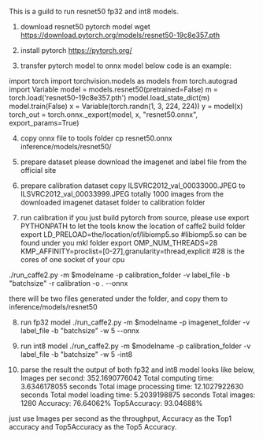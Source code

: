 This is a guild to run resnet50 fp32 and int8 models.

1. download resnet50 pytorch model
wget https://download.pytorch.org/models/resnet50-19c8e357.pth 

2. install pytorch
https://pytorch.org/

3. transfer pytorch model to onnx model
below code is an example:

import torch
import torchvision.models as models
from torch.autograd import Variable
model = models.resnet50(pretrained=False)
m = torch.load('resnet50-19c8e357.pth')
model.load_state_dict(m)
model.train(False)
x = Variable(torch.randn(1, 3, 224, 224))
y = model(x)
torch_out = torch.onnx._export(model, 
                         x,
                         "resnet50.onnx",
                         export_params=True)

4. copy onnx file to tools folder
cp resnet50.onnx inference/models/resnet50/

5. prepare dataset
please download the imagenet and label file from the official site

6. prepare calibration dataset
copy ILSVRC2012_val_00033000.JPEG to ILSVRC2012_val_00033999.JPEG totally 1000 images from the downloaded imagenet dataset folder to calibration folder

7. run calibration
if you just build pytorch from source, please use export PYTHONPATH to let the tools know the location of caffe2 build folder
export LD_PRELOAD=the/location/of/libiomp5.so      #libiomp5.so can be found under you mkl folder
export OMP_NUM_THREADS=28  KMP_AFFINITY=proclist=[0-27],granularity=thread,explicit #28 is the cores of one socket of your cpu

./run_caffe2.py -m $modelname -p calibration_folder  -v label_file  -b "batchsize"  -r calibration -o . --onnx

there will be two files generated under the folder, and copy them to inference/models/resnet50

8. run fp32 model
./run_caffe2.py -m $modelname -p imagenet_folder  -v label_file  -b "batchsize" -w 5  --onnx

9. run int8 model
./run_caffe2.py -m $modelname -p calibration_folder  -v label_file  -b "batchsize"  -w 5  -int8

10. parse the result
the output of both fp32 and int8 model looks like below,
Images per second: 352.1690776042
Total computing time: 3.6346178055 seconds
Total image processing time: 12.1027922630 seconds
Total model loading time: 5.2039198875 seconds
Total images: 1280
Accuracy: 76.64062%
Top5Accuracy: 93.04688%

just use Images per second as the throughput, Accuracy as the Top1 accuracy and Top5Accuracy as the Top5 Accuracy. 

